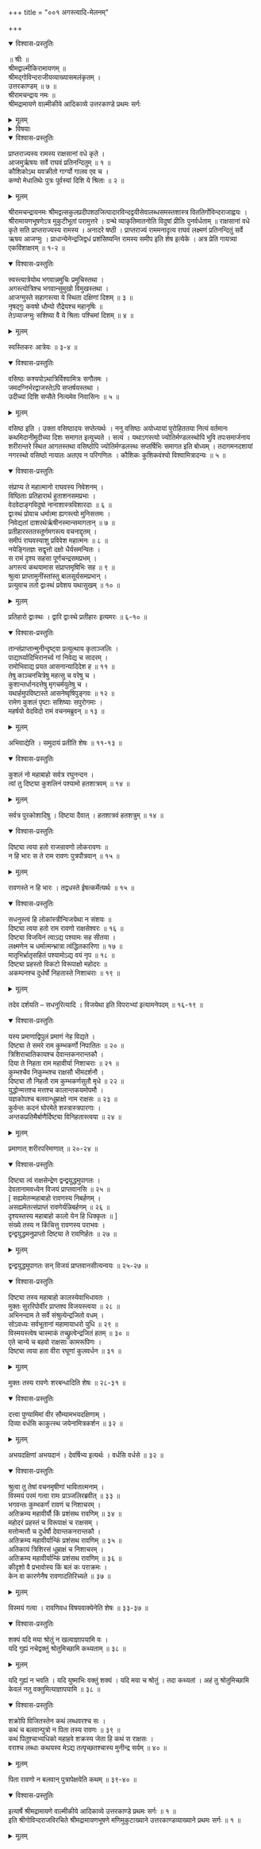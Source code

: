 +++
title = "००१ अगस्त्यादि-मेलनम्"

+++

<details open><summary>विश्वास-प्रस्तुतिः</summary>

॥ श्रीः ॥  
श्रीमद्वाल्मीकिरामायणम् ॥  
श्रीमद्गोविन्दराजीयव्याख्यासमलंकृतम् ।  
उत्तरकाण्डम् ॥ ७ ॥  
श्रीरामचन्द्राय नमः ॥  
श्रीमद्रामायणे वाल्मीकीये आदिकाव्ये उत्तरकाण्डे प्रथमः सर्गः
</details>

<details><summary>मूलम्</summary>

॥ श्रीः ॥  
श्रीमद्वाल्मीकिरामायणम् ॥  
श्रीमद्गोविन्दराजीयव्याख्यासमलंकृतम् ।  
उत्तरकाण्डम् ॥ ७ ॥  
श्रीरामचन्द्राय नमः ॥  
श्रीमद्रामायणे वाल्मीकीये आदिकाव्ये उत्तरकाण्डे प्रथमः सर्गः
</details>

<details><summary>विषयाः</summary>

रावण-वधानन्तरम्  
अयोध्यायां सीतया सह राज्याभिषिक्ते श्रीरामे  
कदाचन सिंहासनम् अलङ्कुर्वाणे  
अगस्त्येन दिक्-चतुष्टय-निवासि--मुनि-गणैः सह  
श्रीराम-समीपं प्रत्य्-आगमनम् ॥ १ ॥  
रामेण यथाऽर्हम् अर्चितेषु मुनिगणेष्व् आसनोपविष्टेषु  
अगस्त्येन मुनिजनैः सह श्रीरामं प्रति  
रावणादि-विजय-प्रशंसन-पूर्वकं  
विशेषत इन्द्रजिद्-विजय-प्रशंसने  
रामेण तं प्रतीन्द्रजित् प्रतापादि-प्रश्नः ॥ २ ॥
</details>

<details open><summary>विश्वास-प्रस्तुतिः</summary>

प्राप्तराज्यस्य रामस्य राक्षसानां वधे कृते ।  
आजमुर्ऋषयः सर्वे राघवं प्रतिनन्दितुम् ॥ १ ॥  
कौशिकोऽथ यवक्रीतो गार्ग्यो गालव एव च ।  
कण्वो मेधातिथेः पुत्रः पूर्वस्यां दिशि ये श्रिताः ॥ २ ॥
</details>

<details><summary>मूलम्</summary>

प्राप्तराज्यस्य रामस्य राक्षसानां वधे कृते ।  
आजमुर्ऋषयः सर्वे राघवं प्रतिनन्दितुम् ॥ १ ॥  
कौशिकोऽथ यवक्रीतो गार्ग्यो गालव एव च ।  
कण्वो मेधातिथेः पुत्रः पूर्वस्यां दिशि ये श्रिताः ॥ २ ॥
</details>

श्रीरामचन्द्रायनमः श्रीमद्वत्सकुलप्रदीपशठजित्पादारविन्दद्वयीसेवालब्धसमस्तशास्त्र विततिर्गोविन्दराजाह्वयः । श्रीरामायणभूषणेऽत्र मुकुटीभूतां परामुत्तरे । ग्रन्थे व्याकृतिमातनोति विदुषां प्रीतिः पुनर्वर्धताम् ॥ राक्षसानां वधे कृते सति प्राप्तराज्यस्य रामस्य । अनादरे षष्ठी । प्राप्तराज्यं राममनादृत्य राघवं लक्ष्मणं प्रतिनन्दितुं सर्वे ऋषय आजग्मुः । प्राधान्येनेन्द्रजिद्वधं प्रशंसिष्यन्ति रामस्य समीप इति शेष इत्येके । अत्र प्रेति गायत्र्या एकविंशाक्षरम् ॥ १-२ ॥

<details open><summary>विश्वास-प्रस्तुतिः</summary>

स्वस्त्यात्रेयोथ भगवान्नमुचिः प्रमुचिस्तथा ।  
अगस्त्योत्रिश्च भगवान्सुमुखो विमुखस्तथा ।  
आजग्मुस्ते सहागस्त्या ये स्थिता दक्षिणां दिशम् ॥ ३ ॥  
नृषद्गुः कवषो धौम्यो रौद्रेयश्च महानृषिः ॥  
तेऽप्याजग्मुः सशिष्या वै ये श्रिताः पश्चिमां दिशम् ॥ ४ ॥
</details>

<details><summary>मूलम्</summary>

स्वस्त्यात्रेयोथ भगवान्नमुचिः प्रमुचिस्तथा ।  
अगस्त्योत्रिश्च भगवान्सुमुखो विमुखस्तथा ।  
आजग्मुस्ते सहागस्त्या ये स्थिता दक्षिणां दिशम् ॥ ३ ॥  
नृषद्गुः कवषो धौम्यो रौद्रेयश्च महानृषिः ॥  
तेऽप्याजग्मुः सशिष्या वै ये श्रिताः पश्चिमां दिशम् ॥ ४ ॥
</details>

स्वस्तिकरः आत्रेयः ॥ ३-४ ॥

<details open><summary>विश्वास-प्रस्तुतिः</summary>

वसिष्ठः कश्यपोऽथात्रिर्विश्वामित्रः सगौतमः ।  
जमदग्निर्भरद्वाजस्तेऽपि सप्तर्षयस्तथा ।  
उदीच्यां दिशि सप्सैते नित्यमेव निवासिनः ॥ ५ ॥
</details>

<details><summary>मूलम्</summary>

वसिष्ठः कश्यपोऽथात्रिर्विश्वामित्रः सगौतमः ।  
जमदग्निर्भरद्वाजस्तेऽपि सप्तर्षयस्तथा ।  
उदीच्यां दिशि सप्सैते नित्यमेव निवासिनः ॥ ५ ॥
</details>

वसिष्ठ इति । उक्ता वसिष्ठादयः सप्तेत्यर्थः । ननु वसिष्ठः अयोध्यायां पुरोहिततया नित्यं वर्तमानः कथमिदानीमुदीच्या दिशः समागत इत्युच्यते । सत्यं । यथाऽगस्त्यो ज्योतिर्मण्डलस्थोपि भुवि तपःसमार्जनाय शरीरान्तरे स्थित आगतस्तथा वसिष्ठोपि ज्योतिर्मण्डलस्थः सप्तर्षिभिः समागत इति बोध्यम् । तदागमनदशायां नगरस्थो वसिष्ठो नायातः अतएव न परिगणितः । कौशिकः कुशिकवंश्यो विश्वामित्रादन्यः ॥ ५ ॥

<details open><summary>विश्वास-प्रस्तुतिः</summary>

संप्राप्य ते महात्मानो राघवस्य निवेशनम् ।  
विष्ठिताः प्रतिहारार्थ हुताशनसमप्रभाः ।  
वेदवेदाङ्गविदुषो नानाशास्त्रविशारदाः ॥ ६ ॥  
द्वाःस्थं प्रोवाच धर्मात्मा ह्यगस्त्यो मुनिसत्तमः ।  
निवेद्यतां दाशरथेर्ऋषीनस्मान्समागतान् ॥ ७ ॥  
प्रतीहारस्ततस्तूर्णमगस्त्य वचनाद्दृतम् ।  
समीपं राघवस्याशु प्रविवेश महात्मनः ॥ ८ ॥  
नयेङ्गितज्ञः सद्वृत्तो दक्षो धैर्यसमन्वितः ।  
स रामं दृश्य सहसा पूर्णचन्द्रसमप्रभम् ।  
अगस्त्यं कथयामास संप्राप्तमृषिभिः सह ॥ ९ ॥  
श्रुत्वा प्राप्तामुनींस्तांस्तु बालसूर्यसमप्रभान् ।  
प्रत्युवाच ततो द्वाःस्थं प्रवेशय यथासुखम् ॥ १० ॥
</details>

<details><summary>मूलम्</summary>

संप्राप्य ते महात्मानो राघवस्य निवेशनम् ।  
विष्ठिताः प्रतिहारार्थ हुताशनसमप्रभाः ।  
वेदवेदाङ्गविदुषो नानाशास्त्रविशारदाः ॥ ६ ॥  
द्वाःस्थं प्रोवाच धर्मात्मा ह्यगस्त्यो मुनिसत्तमः ।  
निवेद्यतां दाशरथेर्ऋषीनस्मान्समागतान् ॥ ७ ॥  
प्रतीहारस्ततस्तूर्णमगस्त्य वचनाद्दृतम् ।  
समीपं राघवस्याशु प्रविवेश महात्मनः ॥ ८ ॥  
नयेङ्गितज्ञः सद्वृत्तो दक्षो धैर्यसमन्वितः ।  
स रामं दृश्य सहसा पूर्णचन्द्रसमप्रभम् ।  
अगस्त्यं कथयामास संप्राप्तमृषिभिः सह ॥ ९ ॥  
श्रुत्वा प्राप्तामुनींस्तांस्तु बालसूर्यसमप्रभान् ।  
प्रत्युवाच ततो द्वाःस्थं प्रवेशय यथासुखम् ॥ १० ॥
</details>

प्रतिहारो द्वाःस्थः । द्वारि द्वाःस्थे प्रतीहारः इत्यमरः ॥ ६-१० ॥

<details open><summary>विश्वास-प्रस्तुतिः</summary>

तान्संप्राप्तान्मुनीन्दृष्ट्वा प्रत्युत्थाय कृताञ्जलिः ।  
पाद्यार्घ्यादिभिरानर्च्य गां निवेद्य च सादरम् ।  
रामोभिवाद्य प्रयत आसनान्यादिदेश ह ॥ ११ ॥  
तेषु काञ्चनचित्रेषु महत्सु च वरेषु च ।  
कुशान्तर्धानदत्तेषु मृगचर्मयुतेषु च ।  
यथार्हमुपविष्टास्ते आसनेष्वृषिपुङ्गवः ॥ १२ ॥  
रामेण कुशलं पृष्टाः सशिष्याः सपुरोगमाः ।  
महर्षयो वेदविदो रामं वचनमब्रुवन् ॥ १३ ॥
</details>

<details><summary>मूलम्</summary>

तान्संप्राप्तान्मुनीन्दृष्ट्वा प्रत्युत्थाय कृताञ्जलिः ।  
पाद्यार्घ्यादिभिरानर्च्य गां निवेद्य च सादरम् ।  
रामोभिवाद्य प्रयत आसनान्यादिदेश ह ॥ ११ ॥  
तेषु काञ्चनचित्रेषु महत्सु च वरेषु च ।  
कुशान्तर्धानदत्तेषु मृगचर्मयुतेषु च ।  
यथार्हमुपविष्टास्ते आसनेष्वृषिपुङ्गवः ॥ १२ ॥  
रामेण कुशलं पृष्टाः सशिष्याः सपुरोगमाः ।  
महर्षयो वेदविदो रामं वचनमब्रुवन् ॥ १३ ॥
</details>

अभिवाद्येति । समुदायं प्रतीति शेषः ॥ ११-१३ ॥

<details open><summary>विश्वास-प्रस्तुतिः</summary>

कुशलं नो महाबाहो सर्वत्र रघुनन्दन ।  
त्वां तु दिष्ट्या कुशलिनं पश्यामो हतशात्रवम् ॥ १४ ॥
</details>

<details><summary>मूलम्</summary>

कुशलं नो महाबाहो सर्वत्र रघुनन्दन ।  
त्वां तु दिष्ट्या कुशलिनं पश्यामो हतशात्रवम् ॥ १४ ॥
</details>

सर्वत्र पुरकोशादिषु । दिष्टया दैवात् । हतशात्रवं हतशत्रुम् ॥ १४ ॥

<details open><summary>विश्वास-प्रस्तुतिः</summary>

दिष्ट्या त्वया हतो राजन्रावणो लोकरावणः ॥  
न हि भारः स ते राम रावणः पुत्रपौत्रवान् ॥ १५ ॥
</details>

<details><summary>मूलम्</summary>

दिष्ट्या त्वया हतो राजन्रावणो लोकरावणः ॥  
न हि भारः स ते राम रावणः पुत्रपौत्रवान् ॥ १५ ॥
</details>

रावणस्ते न हि भारः । तद्वधस्ते ईषत्कर्मेत्यर्थः ॥ १५ ॥

<details open><summary>विश्वास-प्रस्तुतिः</summary>

सधनुस्त्वं हि लोकांस्त्रीन्विजयेथा न संशयः ॥  
दिष्ट्या त्वया हतो राम रावणो राक्षसेश्वरः ॥ १६ ॥  
दिष्ट्या विजयिनं त्वाऽद्य पश्यामः सह सीतया ।  
लक्ष्मणेन च धर्मात्मन्भ्रात्रा त्वंद्धितकारिणा ॥ १७ ॥  
मातृभिर्भ्रातृसहितं पश्यामोऽद्य वयं नृप ॥ १८ ॥  
दिष्ट्या प्रहस्तो विकटो विरूपाक्षो महोदरः ॥  
अकम्पनश्च दुर्धर्षो निहतास्ते निशाचराः ॥ १९ ॥
</details>

<details><summary>मूलम्</summary>

सधनुस्त्वं हि लोकांस्त्रीन्विजयेथा न संशयः ॥  
दिष्ट्या त्वया हतो राम रावणो राक्षसेश्वरः ॥ १६ ॥  
दिष्ट्या विजयिनं त्वाऽद्य पश्यामः सह सीतया ।  
लक्ष्मणेन च धर्मात्मन्भ्रात्रा त्वंद्धितकारिणा ॥ १७ ॥  
मातृभिर्भ्रातृसहितं पश्यामोऽद्य वयं नृप ॥ १८ ॥  
दिष्ट्या प्रहस्तो विकटो विरूपाक्षो महोदरः ॥  
अकम्पनश्च दुर्धर्षो निहतास्ते निशाचराः ॥ १९ ॥
</details>

तदेव दर्शयति – सधनुरित्यादि । विजयेथा इति विपराभ्यां इत्यामनेपदम् ॥ १६-१९ ॥

<details open><summary>विश्वास-प्रस्तुतिः</summary>

यस्य प्रमाणाद्विपुलं प्रमाणं नेह विद्यते ।  
दिष्ट्या ते समरे राम कुम्भकर्णो निपातितः ॥ २० ॥  
त्रिशिराचातिकायश्च देवान्तकनरान्तकौ ।  
दिया ते निहता राम महावीर्या निशाचराः ॥ २१ ॥  
कुम्भश्चैव निकुम्भश्च राक्षसौ भीमदर्शनौ ।  
दिष्ट्या तौ निहतौ राम कुम्भकर्णसुतौ मृधे ॥ २२ ॥  
युद्धोन्मत्तश्च मत्तश्च कालान्तकयमोपमौ ।  
यज्ञकोपश्च बलवान्धूम्राक्षो नाम राक्षसः ॥ २३ ॥  
कुर्वन्तः कदनं घोरमेते शस्त्रास्त्रपारगाः ।  
अन्तकप्रतिमैर्बाणैर्दिष्ट्या विनिहतास्त्वया ॥ २४ ॥
</details>

<details><summary>मूलम्</summary>

यस्य प्रमाणाद्विपुलं प्रमाणं नेह विद्यते ।  
दिष्ट्या ते समरे राम कुम्भकर्णो निपातितः ॥ २० ॥  
त्रिशिराचातिकायश्च देवान्तकनरान्तकौ ।  
दिया ते निहता राम महावीर्या निशाचराः ॥ २१ ॥  
कुम्भश्चैव निकुम्भश्च राक्षसौ भीमदर्शनौ ।  
दिष्ट्या तौ निहतौ राम कुम्भकर्णसुतौ मृधे ॥ २२ ॥  
युद्धोन्मत्तश्च मत्तश्च कालान्तकयमोपमौ ।  
यज्ञकोपश्च बलवान्धूम्राक्षो नाम राक्षसः ॥ २३ ॥  
कुर्वन्तः कदनं घोरमेते शस्त्रास्त्रपारगाः ।  
अन्तकप्रतिमैर्बाणैर्दिष्ट्या विनिहतास्त्वया ॥ २४ ॥
</details>

प्रमाणात् शरीरपरिमाणात् ॥ २०-२४ ॥

<details open><summary>विश्वास-प्रस्तुतिः</summary>

दिष्ट्या त्वं राक्षसेन्द्रेण द्वन्द्वयुद्धमुपागतः ।  
देवतानामवध्येन विजयं प्राप्तवानसि ॥ २५ ॥  
\[ सह्यमेतन्महाबाहो रावणस्य निबर्हणम् ।  
असह्यमेतत्संप्राप्तं रावणेर्यन्निबर्हणम् ॥ २६ ॥  
दृश्यस्तस्य महाबाहो कालो येन हि धिक्कृतः ॥ \]  
संख्ये तस्य न किंचित्तु रावणस्य पराभवः ।  
द्वन्द्वयुद्धमनुप्राप्तो दिष्ट्या ते रावणिर्हतः ॥ २७ ॥
</details>

<details><summary>मूलम्</summary>

दिष्ट्या त्वं राक्षसेन्द्रेण द्वन्द्वयुद्धमुपागतः ।  
देवतानामवध्येन विजयं प्राप्तवानसि ॥ २५ ॥  
\[ सह्यमेतन्महाबाहो रावणस्य निबर्हणम् ।  
असह्यमेतत्संप्राप्तं रावणेर्यन्निबर्हणम् ॥ २६ ॥  
दृश्यस्तस्य महाबाहो कालो येन हि धिक्कृतः ॥ \]  
संख्ये तस्य न किंचित्तु रावणस्य पराभवः ।  
द्वन्द्वयुद्धमनुप्राप्तो दिष्ट्या ते रावणिर्हतः ॥ २७ ॥
</details>

द्वन्द्वयुद्धमुपागतः सन् विजयं प्राप्तवानसीत्यन्वयः ॥ २५-२७ ॥

<details open><summary>विश्वास-प्रस्तुतिः</summary>

दिष्ट्या तस्य महाबाहो कालस्येवाभिधावतः ।  
मुक्तः सुररिपोर्वीर प्राप्तश्व विजयस्त्वया ॥ २८ ॥  
अभिनन्दाम ते सर्वे संश्रुत्येन्द्रजितो वधम् ।  
सोऽवध्यः सर्वभूतानां महामायाधरो युधि ॥ २९ ॥  
विस्मयस्त्वेष चास्माकं तच्छ्रुत्वेन्द्रजितं हतम् ॥ ३० ॥  
एते चान्ये च बहवो राक्षसाः कामरूपिणः ।  
दिष्ट्या त्वया हता वीरा रघूणां कुलवर्धन ॥ ३१ ॥
</details>

<details><summary>मूलम्</summary>

दिष्ट्या तस्य महाबाहो कालस्येवाभिधावतः ।  
मुक्तः सुररिपोर्वीर प्राप्तश्व विजयस्त्वया ॥ २८ ॥  
अभिनन्दाम ते सर्वे संश्रुत्येन्द्रजितो वधम् ।  
सोऽवध्यः सर्वभूतानां महामायाधरो युधि ॥ २९ ॥  
विस्मयस्त्वेष चास्माकं तच्छ्रुत्वेन्द्रजितं हतम् ॥ ३० ॥  
एते चान्ये च बहवो राक्षसाः कामरूपिणः ।  
दिष्ट्या त्वया हता वीरा रघूणां कुलवर्धन ॥ ३१ ॥
</details>

मुक्तः तस्य रावणेः शरबन्धादिति शेषः ॥ २८-३१ ॥

<details open><summary>विश्वास-प्रस्तुतिः</summary>

दत्त्वा पुण्यामिमां वीर सौम्यामभयदक्षिणाम् ।  
दिव्या वर्धसि काकुत्स्थ जयेनामित्रकर्शन ॥ ३२ ॥
</details>

<details><summary>मूलम्</summary>

दत्त्वा पुण्यामिमां वीर सौम्यामभयदक्षिणाम् ।  
दिव्या वर्धसि काकुत्स्थ जयेनामित्रकर्शन ॥ ३२ ॥
</details>

अभयदक्षिणां अभयदानं । देवर्षिभ्य इत्यर्थः । वर्धसि वर्धसे ॥ ३२ ॥

<details open><summary>विश्वास-प्रस्तुतिः</summary>

श्रुत्वा तु तेषां वचनमृषीणां भावितात्मनाम् ।  
विस्मयं परमं गत्वा रामः प्राञ्जलिरब्रवीत् ॥ ३३ ॥  
भगवन्तः कुम्भकर्णं रावणं च निशाचरम् ।  
अतिक्रम्य महावीर्यौ किं प्रशंसथ रावणिम् ॥ ३४ ॥  
महोदरं प्रहस्तं च विरूपाक्षं च राक्षसम् ।  
मत्तोन्मत्तौ च दुर्धर्षौ देवान्तकनरान्तकौ ।  
अतिक्रम्य महावीर्यान्किं प्रशंसथ रावणिम् ॥ ३५ ॥  
अतिकायं त्रिशिरसं धूम्राक्षं च निशाचरम् ।  
अतिक्रम्य महावीर्यान्किं प्रशंसथ रावणिम् ॥ ३६ ॥  
कीदृशो वै प्रभावोस्य किं बलं कः पराक्रमः ।  
केन वा कारणेनैष रावणादतिरिच्यते ॥ ३७ ॥
</details>

<details><summary>मूलम्</summary>

श्रुत्वा तु तेषां वचनमृषीणां भावितात्मनाम् ।  
विस्मयं परमं गत्वा रामः प्राञ्जलिरब्रवीत् ॥ ३३ ॥  
भगवन्तः कुम्भकर्णं रावणं च निशाचरम् ।  
अतिक्रम्य महावीर्यौ किं प्रशंसथ रावणिम् ॥ ३४ ॥  
महोदरं प्रहस्तं च विरूपाक्षं च राक्षसम् ।  
मत्तोन्मत्तौ च दुर्धर्षौ देवान्तकनरान्तकौ ।  
अतिक्रम्य महावीर्यान्किं प्रशंसथ रावणिम् ॥ ३५ ॥  
अतिकायं त्रिशिरसं धूम्राक्षं च निशाचरम् ।  
अतिक्रम्य महावीर्यान्किं प्रशंसथ रावणिम् ॥ ३६ ॥  
कीदृशो वै प्रभावोस्य किं बलं कः पराक्रमः ।  
केन वा कारणेनैष रावणादतिरिच्यते ॥ ३७ ॥
</details>

विस्मयं गत्वा । रावणिवध विषयवाक्येनेति शेषः ॥ ३३-३७ ॥

<details open><summary>विश्वास-प्रस्तुतिः</summary>

शक्यं यदि मया श्रोतुं न खल्वाज्ञापयामि वः ।  
यदि गुह्यं नचेद्वक्तुं श्रोतुमिच्छामि कथ्यताम् ॥ ३८ ॥
</details>

<details><summary>मूलम्</summary>

शक्यं यदि मया श्रोतुं न खल्वाज्ञापयामि वः ।  
यदि गुह्यं नचेद्वक्तुं श्रोतुमिच्छामि कथ्यताम् ॥ ३८ ॥
</details>

यदि गुह्यं न भवति । यदि युष्माभिः वक्तुं शक्यं । यदि मया च श्रोतुं । तदा कथ्यतां । अहं तु श्रोतुमिच्छामि केवलं नतु वक्तुमित्याज्ञापयामि ॥ ३८ ॥

<details open><summary>विश्वास-प्रस्तुतिः</summary>

शक्रोपि विजितस्तेन कथं लब्धवरश्च सः ।  
कथं च बलवान्पुत्रो न पिता तस्य रावणः ॥ ३९ ॥  
कथं पितुश्चाभ्यधिको महाहवे शक्रस्य जेता हि कथं स राक्षसः ।  
वराश्च लब्धाः कथयस्व मेऽद्य तत्पृच्छतश्चास्य मुनीन्द्र सर्वम् ॥ ४० ॥
</details>

<details><summary>मूलम्</summary>

शक्रोपि विजितस्तेन कथं लब्धवरश्च सः ।  
कथं च बलवान्पुत्रो न पिता तस्य रावणः ॥ ३९ ॥  
कथं पितुश्चाभ्यधिको महाहवे शक्रस्य जेता हि कथं स राक्षसः ।  
वराश्च लब्धाः कथयस्व मेऽद्य तत्पृच्छतश्चास्य मुनीन्द्र सर्वम् ॥ ४० ॥
</details>

पिता रावणो न बलवान् पुत्रापेक्षयेति कथम् ॥ ३९-४० ॥

<details open><summary>विश्वास-प्रस्तुतिः</summary>

इत्यार्षे श्रीमद्रामायणे वाल्मीकीये आदिकाव्ये उत्तरकाण्डे प्रथमः सर्गः ॥ १ ॥  
इति श्रीगोविन्दराजविरचिते श्रीमद्रामायणभूषणे मणिमुकुटाख्याने उत्तरकाण्डव्याख्याने प्रथमः सर्गः ॥ १ ॥
</details>

<details><summary>मूलम्</summary>

इत्यार्षे श्रीमद्रामायणे वाल्मीकीये आदिकाव्ये उत्तरकाण्डे प्रथमः सर्गः ॥ १ ॥  
इति श्रीगोविन्दराजविरचिते श्रीमद्रामायणभूषणे मणिमुकुटाख्याने उत्तरकाण्डव्याख्याने प्रथमः सर्गः ॥ १ ॥
</details>


